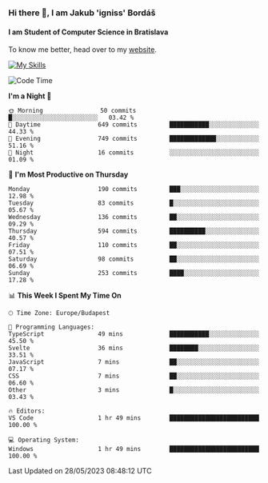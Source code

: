 ### Hi there 👋, I am Jakub 'igniss' Bordáš

#### I am Student of Computer Science in Bratislava
To know me better, head over to my [website](https://bordas.sk).

[![My Skills](https://skillicons.dev/icons?i=js,html,css,figma,svelte,java,kotlin,python,postgresql,typescript,nest,nodejs)](https://bordas.sk)


<!--START_SECTION:waka-->
![Code Time](http://img.shields.io/badge/Code%20Time-1%2C164%20hrs%209%20mins-blue)

**I'm a Night 🦉** 

```text
🌞 Morning                50 commits          █░░░░░░░░░░░░░░░░░░░░░░░░   03.42 % 
🌆 Daytime                649 commits         ███████████░░░░░░░░░░░░░░   44.33 % 
🌃 Evening                749 commits         █████████████░░░░░░░░░░░░   51.16 % 
🌙 Night                  16 commits          ░░░░░░░░░░░░░░░░░░░░░░░░░   01.09 % 
```
📅 **I'm Most Productive on Thursday** 

```text
Monday                   190 commits         ███░░░░░░░░░░░░░░░░░░░░░░   12.98 % 
Tuesday                  83 commits          █░░░░░░░░░░░░░░░░░░░░░░░░   05.67 % 
Wednesday                136 commits         ██░░░░░░░░░░░░░░░░░░░░░░░   09.29 % 
Thursday                 594 commits         ██████████░░░░░░░░░░░░░░░   40.57 % 
Friday                   110 commits         ██░░░░░░░░░░░░░░░░░░░░░░░   07.51 % 
Saturday                 98 commits          ██░░░░░░░░░░░░░░░░░░░░░░░   06.69 % 
Sunday                   253 commits         ████░░░░░░░░░░░░░░░░░░░░░   17.28 % 
```


📊 **This Week I Spent My Time On** 

```text
🕑︎ Time Zone: Europe/Budapest

💬 Programming Languages: 
TypeScript               49 mins             ███████████░░░░░░░░░░░░░░   45.50 % 
Svelte                   36 mins             ████████░░░░░░░░░░░░░░░░░   33.51 % 
JavaScript               7 mins              ██░░░░░░░░░░░░░░░░░░░░░░░   07.17 % 
CSS                      7 mins              ██░░░░░░░░░░░░░░░░░░░░░░░   06.60 % 
Other                    3 mins              █░░░░░░░░░░░░░░░░░░░░░░░░   03.43 % 

🔥 Editors: 
VS Code                  1 hr 49 mins        █████████████████████████   100.00 % 

💻 Operating System: 
Windows                  1 hr 49 mins        █████████████████████████   100.00 % 
```


 Last Updated on 28/05/2023 08:48:12 UTC
<!--END_SECTION:waka-->
